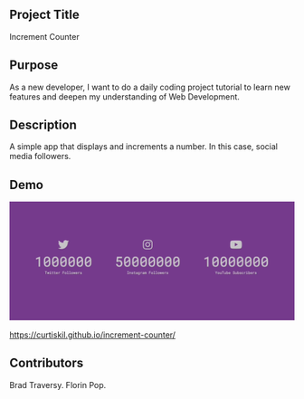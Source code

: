 ## Project Title

Increment Counter

## Purpose

As a new developer, I want to do a daily coding project tutorial to learn new features and deepen my understanding of Web Development.

## Description

A simple app that displays and increments a number. In this case, social media followers.

## Demo

![](increment-counter.gif)

https://curtiskil.github.io/increment-counter/

## Contributors

Brad Traversy. Florin Pop.
